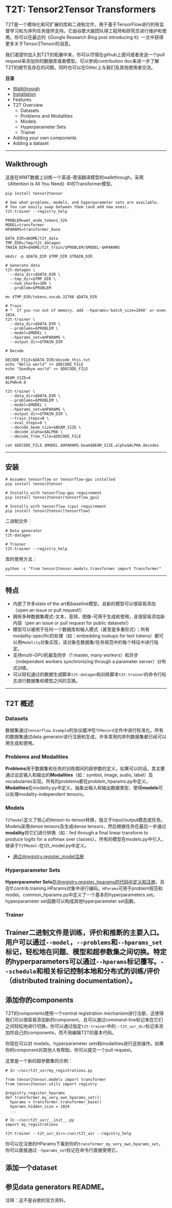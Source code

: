 # T2T: Tensor2Tensor Transformers<br>
T2T是一个模块化和可扩展的库和二进制文件，用于基于TensorFlow进行的有监督学习和为序列任务提供支持。它由谷歌大脑团队得工程师和研究员进行维护和使用。你可以在最近的《Google Research Blog post introducing it》一文中获得更多关于Tensor2Tensor的消息。<br>

我们渴望你加入到T2T的拓展中来，你可以尽情在github上提问或者发送一个pull request来添加你的数据库或者模型。可以参阅contribution doc来进一步了解T2T的细节及存在的问题。同时也可以在Gitter上与我们及其他使用者交流。<br>

**目录**<br>
* [Walkthrough](https://github.com/superwj1990/tensor2tensor/blob/master/README.md#walkthrough)
*	[Installation](https://github.com/superwj1990/tensor2tensor/blob/master/README.md#安装)
*	Features
*	T2T Overview<br>
    * Datasets<br>
    * Problems and Modalities<br>
    * Models<br>
    * Hyperparameter Sets<br>
    * Trainer<br>
*	Adding your own components
*	Adding a dataset
--------------------------------------------------------------------------------
## Walkthrough<br>
这是在WMT数据上训练一个英语-德语翻译模型的walkthrough，采用《Attention Is All You Need》中的Transformer模型。<br>
```
pip install tensor2tensor

# See what problems, models, and hyperparameter sets are available.
# You can easily swap between them (and add new ones).
t2t-trainer --registry_help

PROBLEM=wmt_ende_tokens_32k
MODEL=transformer
HPARAMS=transformer_base

DATA_DIR=$HOME/t2t_data
TMP_DIR=/tmp/t2t_datagen
TRAIN_DIR=$HOME/t2t_train/$PROBLEM/$MODEL-$HPARAMS

mkdir -p $DATA_DIR $TMP_DIR $TRAIN_DIR

# Generate data
t2t-datagen \
  --data_dir=$DATA_DIR \
  --tmp_dir=$TMP_DIR \
  --num_shards=100 \
  --problem=$PROBLEM

mv $TMP_DIR/tokens.vocab.32768 $DATA_DIR

# Train
# *  If you run out of memory, add --hparams='batch_size=2048' or even 1024.
t2t-trainer \
  --data_dir=$DATA_DIR \
  --problems=$PROBLEM \
  --model=$MODEL \
  --hparams_set=$HPARAMS \
  --output_dir=$TRAIN_DIR

# Decode

DECODE_FILE=$DATA_DIR/decode_this.txt
echo "Hello world" >> $DECODE_FILE
echo "Goodbye world" >> $DECODE_FILE

BEAM_SIZE=4
ALPHA=0.6

t2t-trainer \
  --data_dir=$DATA_DIR \
  --problems=$PROBLEM \
  --model=$MODEL \
  --hparams_set=$HPARAMS \
  --output_dir=$TRAIN_DIR \
  --train_steps=0 \
  --eval_steps=0 \
  --decode_beam_size=$BEAM_SIZE \
  --decode_alpha=$ALPHA \
  --decode_from_file=$DECODE_FILE

cat $DECODE_FILE.$MODEL.$HPARAMS.beam$BEAM_SIZE.alpha$ALPHA.decodes
```
--------------------------------------------------------------------------------
## 安装<br>
```
# Assumes tensorflow or tensorflow-gpu installed
pip install tensor2tensor

# Installs with tensorflow-gpu requirement
pip install tensor2tensor[tensorflow_gpu]

# Installs with tensorflow (cpu) requirement
pip install tensor2tensor[tensorflow]
```

二进制文件：<br>
```
# Data generator
t2t-datagen

# Trainer
t2t-trainer --registry_help
```

库的使用方法：<br>
```
python -c "from tensor2tensor.models.transformer import Transformer"
```
--------------------------------------------------------------------------------
## 特点<br>
*	内嵌了许多state of the art和baseline模型，且新的模型可以很容易添加（open an issue or pull request!）<br>
*	拥有多种数据集模式-文本，音频，图像-可用于生成和使用，且很容易添加新内容（pen an issue or pull request for public datasets!）<br>
*	模型可以被用于任何一个数据库和输入模式（甚至是多重形式）；所有modality-specific的处理（如：embedding lookups for text tokens）都可以用`Modality`对象实现，该对象在数据集/任务规范中的每个特征中进行指定。<br>
*	支持multi-GPU机器及同步（1 master, many workers）和异步（independent workers synchronizing through a parameter server）分布式训练。<br>
*	可以轻松通过的数据生成脚本`t2t-datagen`和训练脚本`t2t-trainer`的命令行标志进行数据集和模型之间的互换。<br>
--------------------------------------------------------------------------------
## T2T 概述<br>
### Datasets<br>
数据集通过`tensorflow.Example`的协议缓冲在`TFRecord`文件中进行标准化。所有的数据集通过data generator进行注册和生成，许多常用的序列数据集都已经可以用生成和使用。<br>

### Problems and Modalities<br>
**Problems**用于数据集和任务的训练期间的超参数的定义，如果可以的话，其主要通过设定输入和输出的**Modalities**（如：symbol, image, audio, label）及vocabularies实现。所有的problems都在problem_hparams.py中定义。**Modalities**在modality.py中定义，抽象出输入和输出数据类型，使得**models**可以处理modality-independent tensors。<br>

### Models<br>
`T2Tmodel`定义了核心的tensor-to-tensor转换，独立于input/output模态或任务。Models采用dense tensors及生成dense tensors，然后根据任务在最后一步通过**modality**将它们进行转换（如：fed through a final linear transform to produce logits for a softmax over classes）。所有的模型在models.py中引入，继承于`T2TModel`-在t2t_model.py中定义。<br>
*	通过@registry.register_model注册<br>

### Hyperparameter Sets<br>
**Hyperparameter Sets**在@registry.register_hparams的代码中定义和注册，且在tf.contrib.training.HParams对象中进行编码。`HParams`可用于problem规范和model。common_hparams.py中定义了一个基本的hyperparameters set。hyperparameter set函数可以构成其他hyperparameter set函数。<br>

### Trainer<br>
**Trainer**二进制文件是训练，评价和推断的主要入口。用户可以通过`--model`，`--problems`和`--hparams_set`标记，轻松地在问题、模型和超参数集之间切换。特定的hyperparameters可以通过`--hparams`标记覆写。`--schedule`和相关标记控制本地和分布式的训练/评价（distributed training documentation）。<br>
--------------------------------------------------------------------------------
## 添加你的components<br>
T2T的components使用一个central registration mechanism进行注册，这使得我们可以很容易添加新的component，且可以通过command-line标记来在它们之间轻松地进行切换。你可以通过指定`t2t-trainer`中的`--t2t_usr_dir`标记来添加你自己的components，而不用编辑T2T的基本代码。<br>

你现在可以对 models，hyperparameter sets和modalities进行这些操作。如果你的component对其他人有帮助，你可以提交一个pull request。<br>

这里是一个新的超参数集的示例：
```
# In ~/usr/t2t_usr/my_registrations.py

from tensor2tensor.models import transformer
from tensor2tensor.utils import registry

@registry.register_hparams
def transformer_my_very_own_hparams_set():
  hparams = transformer.transformer_base()
  hparams.hidden_size = 1024
  ...
```

```
# In ~/usr/t2t_usr/__init__.py
import my_registrations
```

```
t2t-trainer --t2t_usr_dir=~/usr/t2t_usr --registry_help
```

你可以在注册的HParams下看到你的`transformer_my_very_own_hparams_set`，你可以直接通过`--hparams_set`标记在命令行直接使用它。<br>

## 添加一个dataset<br>
参见data generators README。<br>
--------------------------------------------------------------------------------
注释：这不是谷歌的官方资料。<br>



